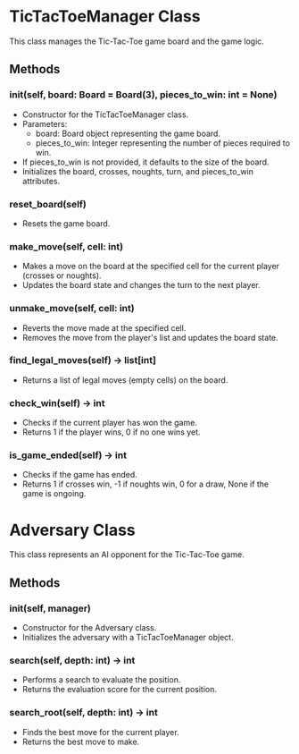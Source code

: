 # TicTacToeManager Class

This class manages the Tic-Tac-Toe game board and the game logic.

## Methods

### __init__(self, board: Board = Board(3), pieces_to_win: int = None)
- Constructor for the TicTacToeManager class.
- Parameters:
    - board: Board object representing the game board.
    - pieces_to_win: Integer representing the number of pieces required to win.
- If pieces_to_win is not provided, it defaults to the size of the board.
- Initializes the board, crosses, noughts, turn, and pieces_to_win attributes.

### reset_board(self)
- Resets the game board.

### make_move(self, cell: int)
- Makes a move on the board at the specified cell for the current player (crosses or noughts).
- Updates the board state and changes the turn to the next player.

### unmake_move(self, cell: int)
- Reverts the move made at the specified cell.
- Removes the move from the player's list and updates the board state.

### find_legal_moves(self) -> list[int]
- Returns a list of legal moves (empty cells) on the board.

### check_win(self) -> int
- Checks if the current player has won the game.
- Returns 1 if the player wins, 0 if no one wins yet.

### is_game_ended(self) -> int
- Checks if the game has ended.
- Returns 1 if crosses win, -1 if noughts win, 0 for a draw, None if the game is ongoing.

# Adversary Class

This class represents an AI opponent for the Tic-Tac-Toe game.

## Methods

### __init__(self, manager)
- Constructor for the Adversary class.
- Initializes the adversary with a TicTacToeManager object.

### search(self, depth: int) -> int
- Performs a search to evaluate the position.
- Returns the evaluation score for the current position.

### search_root(self, depth: int) -> int
- Finds the best move for the current player.
- Returns the best move to make.